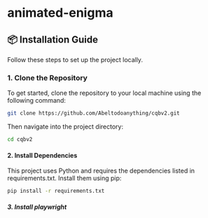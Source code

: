# animated-enigma

## 📦 Installation Guide

Follow these steps to set up the project locally.

### 1. Clone the Repository

To get started, clone the repository to your local machine using the following command:

```bash
git clone https://github.com/Abeltodoanything/cqbv2.git 
```
Then navigate into the project directory:

```bash
cd cqbv2
```

#### 2. Install Dependencies
This project uses Python and requires the dependencies listed in requirements.txt. Install them using pip:

```bash
pip install -r requirements.txt
```

##### 3. Install playwright

